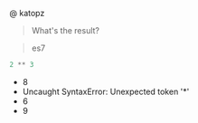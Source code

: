 @ katopz

> What's the result?

> es7

```js
2 ** 3
```

- 8
- Uncaught SyntaxError: Unexpected token '\*'
- 6
- 9

